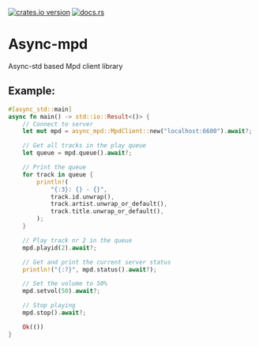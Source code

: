 [![crates.io version](https://meritbadge.herokuapp.com/async-mpd)](https://crates.io/crates/async-mpd)
[![docs.rs](https://docs.rs/async-mpd/badge.svg)](https://docs.rs/async-mpd)

# Async-mpd

Async-std based Mpd client library

## Example:
```rust
#[async_std::main]
async fn main() -> std::io::Result<()> {
    // Connect to server
    let mut mpd = async_mpd::MpdClient::new("localhost:6600").await?;

    // Get all tracks in the play queue
    let queue = mpd.queue().await?;

    // Print the queue
    for track in queue {
        println!(
            "{:3}: {} - {}",
            track.id.unwrap(),
            track.artist.unwrap_or_default(),
            track.title.unwrap_or_default(),
        );
    }

    // Play track nr 2 in the queue
    mpd.playid(2).await?;

    // Get and print the current server status
    println!("{:?}", mpd.status().await?);

    // Set the volume to 50%
    mpd.setvol(50).await?;

    // Stop playing
    mpd.stop().await?;

    Ok(())
}
```
